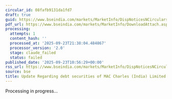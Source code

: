 ```yaml
---
circular_id: 08fafb9131da1fd7
draft: true
guid: https://www.bseindia.com/markets/MarketInfo/DispNoticesNCirculars.aspx?Noticeid={40D389A4-6B57-4267-920F-33531BC2DB4C}&noticeno=20250923-14&dt=09/23/2025&icount=14&totcount=84&flag=0
pdf_url: https://www.bseindia.com/markets/MarketInfo/DownloadAttach.aspx?id=20250923-14&attachedId=291e02c8-3d12-434f-a825-c199286b5dd5
processing:
  attempts: 1
  content_hash: ''
  processed_at: '2025-09-23T21:38:04.484867'
  processor_version: '2.0'
  stage: claude_failed
  status: failed
published_date: '2025-09-23T10:56:29+00:00'
rss_url: https://www.bseindia.com/markets/MarketInfo/DispNoticesNCirculars.aspx?Noticeid={40D389A4-6B57-4267-920F-33531BC2DB4C}&noticeno=20250923-14&dt=09/23/2025&icount=14&totcount=84&flag=0
source: bse
title: Update Regarding debt securities of MAC Charles (India) Limited
---
```


Processing in progress...